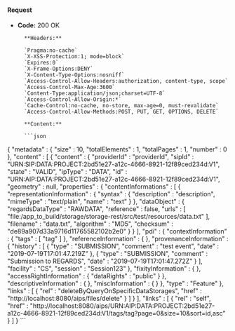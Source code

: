 #### Request

* **Code:** 200 OK

        **Headers:**

        `Pragma:no-cache`
        `X-XSS-Protection:1; mode=block`
        `Expires:0`
        `X-Frame-Options:DENY`
        `X-Content-Type-Options:nosniff`
        `Access-Control-Allow-Headers:authorization, content-type, scope`
        `Access-Control-Max-Age:3600`
        `Content-Type:application/json;charset=UTF-8`
        `Access-Control-Allow-Origin:*`
        `Cache-Control:no-cache, no-store, max-age=0, must-revalidate`
        `Access-Control-Allow-Methods:POST, PUT, GET, OPTIONS, DELETE`

        **Content:**

        ```json
    
{
  "metadata" : {
    "size" : 10,
    "totalElements" : 1,
    "totalPages" : 1,
    "number" : 0
  },
  "content" : [ {
    "content" : {
      "providerId" : "providerId",
      "sipId" : "URN:SIP:DATA:PROJECT:2bd51e27-a12c-4666-8921-12f89ced234d:V1",
      "state" : "VALID",
      "ipType" : "DATA",
      "id" : "URN:AIP:DATA:PROJECT:2bd51e27-a12c-4666-8921-12f89ced234d:V1",
      "geometry" : null,
      "properties" : {
        "contentInformations" : [ {
          "representationInformation" : {
            "syntax" : {
              "description" : "description",
              "mimeType" : "text/plain",
              "name" : "text"
            }
          },
          "dataObject" : {
            "regardsDataType" : "RAWDATA",
            "reference" : false,
            "urls" : [ "file:/app_to_build/storage/storage-rest/src/test/resources/data.txt" ],
            "filename" : "data.txt",
            "algorithm" : "MD5",
            "checksum" : "de89a907d33a9716d11765582102b2e0"
          }
        } ],
        "pdi" : {
          "contextInformation" : {
            "tags" : [ "tag" ]
          },
          "referenceInformation" : { },
          "provenanceInformation" : {
            "history" : [ {
              "type" : "SUBMISSION",
              "comment" : "test event",
              "date" : "2019-07-19T17:01:47.219Z"
            }, {
              "type" : "SUBMISSION",
              "comment" : "Submission to REGARDS",
              "date" : "2019-07-19T17:01:47.272Z"
            } ],
            "facility" : "CS",
            "session" : "Session123"
          },
          "fixityInformation" : { },
          "accessRightInformation" : {
            "dataRights" : "public"
          }
        },
        "descriptiveInformation" : { },
        "miscInformation" : { }
      },
      "type" : "Feature"
    },
    "links" : [ {
      "rel" : "deleteByQueryOnSpecificDataStorages",
      "href" : "http://localhost:8080/aips/files/delete"
    } ]
  } ],
  "links" : [ {
    "rel" : "self",
    "href" : "http://localhost:8080/aips/URN:AIP:DATA:PROJECT:2bd51e27-a12c-4666-8921-12f89ced234d:V1/tags/tag?page=0&size=10&sort=id,asc"
  } ]
}
        ```
